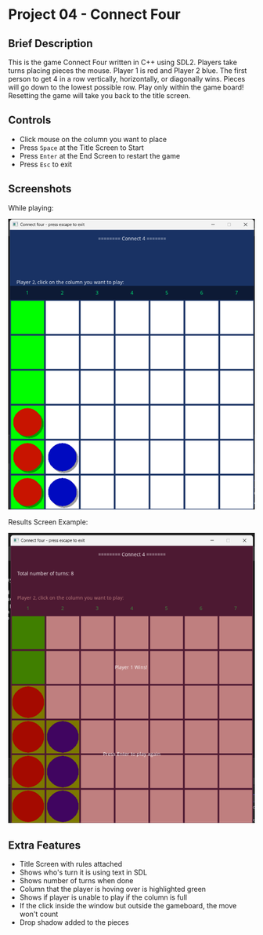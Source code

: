 # Project 04 - Connect Four
 
## Brief Description
 
This is the game Connect Four written in C++ using SDL2. Players take turns placing pieces the mouse. Player 1 is red and Player 2 blue.
The first person to get 4 in a row vertically, horizontally, or diagonally wins. 
Pieces will go down to the lowest possible row. Play only within the game board!
Resetting the game will take you back to the title screen.
 
## Controls
 
- Click mouse on the column you want to place
- Press `Space` at the Title Screen to Start
- Press `Enter` at the End Screen to restart the game
- Press `Esc` to exit
 
## Screenshots
While playing:

![Screenshot](screenshot.png)

Results Screen Example:

![Screenshot](screenshot2.png)
 
## Extra Features
 
- Title Screen with rules attached
- Shows who's turn it is using text in SDL
- Shows number of turns when done
- Column that the player is hoving over is highlighted green
- Shows if player is unable to play if the column is full
- If the click inside the window but outside the gameboard, the move won't count
- Drop shadow added to the pieces
